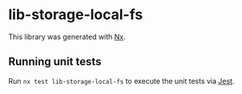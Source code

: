 # lib-storage-local-fs

This library was generated with [Nx](https://nx.dev).

## Running unit tests

Run `nx test lib-storage-local-fs` to execute the unit tests via [Jest](https://jestjs.io).
